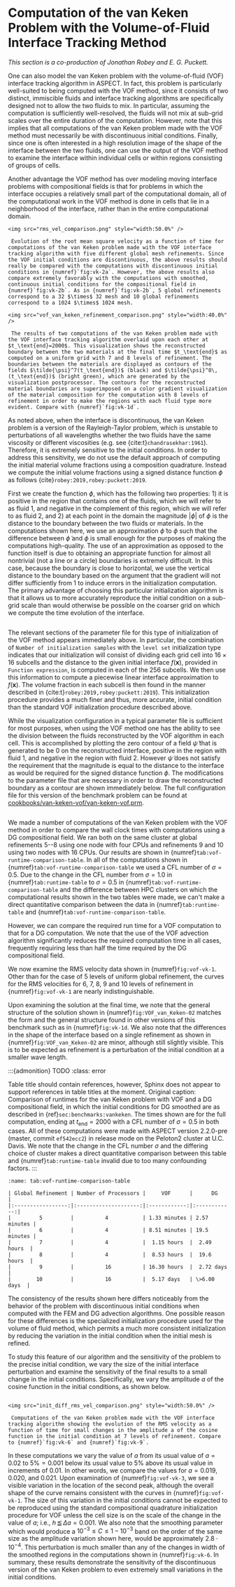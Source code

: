 # Computation of the van Keken Problem with the Volume-of-Fluid Interface Tracking Method

*This section is a co-production of Jonathan Robey and E. G. Puckett.*

One can
also model the van Keken problem with the volume-of-fluid (VOF) interface
tracking algorithm in ASPECT. In fact, this problem is particularly well-suited to
being computed with the VOF method, since it consists of two distinct,
immiscible fluids and interface tracking algorithms are specifically designed
not to allow the two fluids to mix. In particular, assuming the computation is
sufficiently well-resolved, the fluids will not mix at sub-grid scales over
the entire duration of the computation. However, note that this implies that
all computations of the van Keken problem made with the VOF method must
necessarily be with discontinuous initial conditions. Finally, since one is
often interested in a high resolution image of the shape of the interface
between the two fluids, one can use the output of the VOF method to examine
the interface within individual cells or within regions consisting of groups
of cells.

Another advantage the VOF method has over modeling moving interface problems
with compositional fields is that for problems in which the interface occupies
a relatively small part of the computational domain, all of the computational
work in the VOF method is done in cells that lie in a neighborhood of the
interface, rather than in the entire computational domain.

```{figure-md} fig:vof-vk-1
<img src="rms_vel_comparison.png" style="width:50.0%" />

 Evolution of the root mean square velocity as a function of time for computations of the van Keken problem made with the VOF interface tracking algorithm with five different global mesh refinements. Since the VOF initial conditions are discontinuous, the above results should really be compared with the computations with discontinuous initial conditions in {numref}`fig:vk-2a`. However, the above results also compare extremely favorably with the computations with smoothed, continuous initial conditions for the compositional field in {numref}`fig:vk-2b`. As in {numref}`fig:vk-2b`, 5 global refinements correspond to a 32 $\times$ 32 mesh and 10 global refinements correspond to a 1024 $\times$ 1024 mesh.
```

```{figure-md} fig:VOF_van_Keken-02
<img src="vof_van_keken_refinement_comparison.png" style="width:40.0%" />

 The results of two computations of the van Keken problem made with the VOF interface tracking algorithm overlaid upon each other at $t_\text{end}=2000$. This visualization shows the reconstructed boundary between the two materials at the final time $t_\text{end}$ as computed on a uniform grid with 7 and 8 levels of refinement. The boundaries between the materials are displayed as contours of the fields $\tilde{\psi}^7(t_\text{end})$ (black) and $\tilde{\psi}^8\,(t_\text{end})$ (bright green), which are generated by the visualization postprocessor. The contours for the reconstructed material boundaries are superimposed on a color gradient visualization of the material composition for the computation with 8 levels of refinement in order to make the regions with each fluid type more evident. Compare with {numref}`fig:vk-1d`.
```

As noted above, when the interface is discontinuous, the van Keken problem is
a version of the Rayleigh-Taylor problem, which is unstable to perturbations
of all wavelengths whether the two fluids have the same viscosity or different viscosities (e.g. see {cite:t}`chandrasekhar:1961`). Therefore, it is
extremely sensitive to the initial conditions. In order to address this
sensitivity, we do not use the default approach of computing the initial
material volume fractions using a composition quadrature. Instead we compute
the initial volume fractions using a signed distance function $\phi$ as
follows {cite}`robey:2019,robey:puckett:2019`.

First we create the function $\phi$, which has the following two properties: 1)
it is positive in the region that contains one of the fluids, which we will
refer to as fluid&nbsp;1, and negative in the complement of this region, which
we will refer to as fluid&nbsp;2, and 2) at each point in the domain the
magnitude $| \phi |$ of $\phi$ is the distance to the boundary between the two
fluids or materials. In the computations shown here, we use an approximation
$\tilde{\phi}$ to $\phi$ such that the difference between $\tilde{\phi}$ and
$\phi$ is small enough for the purposes of making the computations
high-quality. The use of an approximation as opposed to the function itself is
due to obtaining an appropriate function for almost all nontrivial (not a line
or a circle) boundaries is extremely difficult. In this case, because the
boundary is close to horizontal, we use the vertical distance to the boundary
based on the argument that the gradient will not differ sufficiently from $1$
to induce errors in the initialization computation. The primary advantage of
choosing this particular initialization algorithm is that it allows us to more
accurately reproduce the initial condition on a sub-grid scale than would
otherwise be possible on the coarser grid on which we compute the time
evolution of the interface.

```{literalinclude} main.part.prm
```

The relevant sections of the parameter file for this type of initialization of
the VOF method appears immediately above. In particular, the combination of
`Number of initialization samples` with the `level set` initialization type
indicates that our initialization will consist of dividing each grid cell into
$16 \times 16$ subcells and the distance to the given initial interface
$f(\mathbf x)$, provided in `Function expression`, is computed in each of the
256 subcells. We then use this information to compute a piecewise linear
interface approximation to $f(\mathbf x)$. The volume fraction in each subcell
is then found in the manner described in {cite:t}`robey:2019,robey:puckett:2019`). This initialization procedure provides a much finer and thus, more
accurate, initial condition than the standard VOF initialization procedure
described above.

While the visualization configuration in a typical parameter file is
sufficient for most purposes, when using the VOF method one has the ability to
see the division between the fluids reconstructed by the VOF algorithm in each
cell. This is accomplished by plotting the zero contour of a field
$\tilde\psi$ that is generated to be $0$ on the reconstructed interface,
positive in the region with fluid&nbsp;1, and negative in the region with
fluid&nbsp;2. However $\tilde{\psi}$ does not satisfy the requirement that the
magnitude is equal to the distance to the interface as would be required for
the signed distance function $\phi$. The modifications to the parameter file
that are necessary in order to draw the reconstructed boundary as a contour
are shown immediately below. The full configuration file for this version of
the benchmark problem can be found at
[cookbooks/van-keken-vof/van-keken-vof.prm](https://www.github.com/geodynamics/aspect/blob/main/cookbooks/van-keken-vof/van-keken-vof.prm).

```{literalinclude} postprocess.part.prm
```

We made a number of computations of the van Keken problem with the VOF method
in order to compare the wall clock times with computations using a DG
compositional field. We ran both on the same cluster at global refinements
5--8 using one node with four CPUs and refinements 9 and 10 using two
nodes with 16 CPUs. Our results are shown in {numref}`tab:vof-runtime-comparison-table`. In all of the
computations shown in {numref}`tab:vof-runtime-comparison-table` we used a CFL number of $\sigma=0.5$.
Due to the change in the CFL number from $\sigma = 1.0$ in
{numref}`tab:runtime-table` to $\sigma = 0.5$ in {numref}`tab:vof-runtime-comparison-table`
and the difference between HPC clusters on which the computational results
shown in the two tables were made, we can't make a direct quantitative
comparison between the data in {numref}`tab:runtime-table`
and {numref}`tab:vof-runtime-comparison-table`.

However, we can compare the required run time for a VOF computation to that
for a DG computation. We note that the use of the VOF advection algorithm
significantly reduces the required computation time in all cases, frequently
requiring less than half the time required by the DG compositional field.

We now examine the RMS velocity data shown in {numref}`fig:vof-vk-1`. Other than
for the case of 5 levels of uniform global refinement, the curves for the RMS
velocities for $6$, $7$, $8$, $9$ and $10$ levels of refinement in {numref}`fig:vof-vk-1` are nearly indistinguishable.

Upon examining the solution at the final time, we note that the general
structure of the solution shown in {numref}`fig:VOF_van_Keken-02` matches the form and the
general structure found in other versions of this benchmark such as in {numref}`fig:vk-1d`. We also note that the
differences in the shape of the interface based on a single refinement as
shown in {numref}`fig:VOF_van_Keken-02` are minor, although still slightly visible. This is
to be expected as refinement is a perturbation of the initial condition at a
smaller wave length.

:::{admonition} TODO
:class: error

Table title should contain references, however, Sphinx does not appear to support references in table titles at the moment. Original caption:
Comparison of runtimes for the van Keken problem with VOF
    and a DG compositional field, in which the initial conditions for
    DG smoothed are as described in {ref}`sec:benchmarks:vankeken`.  The times shown are for the full
    computation, ending at $t_\text{end} = 2000$ with a CFL number of
    $\sigma=0.5$ in both cases.
    All of these computations were made with ASPECT version 2.2.0-pre
    (master, commit `ef542ecc2`) in release mode on the Peloton2 cluster at
    U.C. Davis. We note that the change in the CFL number $\sigma$ and the
    differing choice of cluster makes a direct quantitative comparison
    between this table and {numref}`tab:runtime-table` invalid due to
    too many confounding factors.
:::


```{table} Comparison of runtimes for the van Keken problem with VOF and a DG compositional field, in which the initial conditions for DG smoothed are as described in the previous section. The times shown are for the full computation, ending at $t_\text{end} = 2000$ with a CFL number of $\sigma=0.5$ in both cases. All of these computations were made with ASPECT version 2.2.0-pre (master, commit 'ef542ecc2') in release mode on the Peloton2 cluster at U.C.Davis. We note that the change in the CFL number $\sigma$ and the differing choice of cluster makes a direct quantitative comparison between this table and the previous one invalid due to too many confounding factors.
:name: tab:vof-runtime-comparison-table

| Global Refinement | Number of Processors |     VOF      |      DG      |
|:-----------------:|:--------------------:|:------------:|:------------:|
|         5         |          4           | 1.33 minutes | 2.57 minutes |
|         6         |          4           | 8.51 minutes | 19.5 minutes |
|         7         |          4           |  1.15 hours  |  2.49 hours  |
|         8         |          4           |  8.53 hours  |  19.6 hours  |
|         9         |          16          | 16.30 hours  |  2.72 days   |
|        10         |          16          |  5.17 days   | \>6.00 days  |

```

The consistency of the results shown here differs noticeably from the behavior
of the problem with discontinuous initial conditions when computed with the
FEM and DG advection algorithms. One possible reason for these differences is
the specialized initialization procedure used for the volume of fluid method,
which permits a much more consistent initialization by reducing the variation
in the initial condition when the initial mesh is refined.

To study this feature of our algorithm and the sensitivity of the problem to
the precise initial condition, we vary the size of the initial interface
perturbation and examine the sensitivity of the final results to a small
change in the initial conditions. Specifically, we vary the amplitude $a$ of
the cosine function in the initial conditions, as shown below.

```{literalinclude} variation.part.prm
```

```{figure-md} fig:vof-vk-3
<img src="init_diff_rms_vel_comparison.png" style="width:50.0%" />

 Computations of the van Keken problem made with the VOF interface tracking algorithm showing the evolution of the RMS velocity as a function of time for small changes in the amplitude a of the cosine function in the initial condition at 7 levels of refinement. Compare to {numref}`fig:vk-6` and {numref}`fig:vk-9`.
```

In these computations we vary the value of $a$ from its usual value of
$a = 0.02$ to $5\% = 0.001$ below its usual value to $5\%$ above its usual
value in increments of $0.01$. In other words, we compare the values for
$a =0.019$, $0.020$, and $0.021$. Upon examination of {numref}`fig:vof-vk-3`, we
see a visible variation in the location of the second peak, although the
overall shape of the curve remains consistent with the curves in
{numref}`fig:vof-vk-1`. The size of this variation in the initial conditions
cannot be expected to be reproduced using the standard compositional
quadrature initialization procedure for VOF unless the cell size is on the
scale of the change in the value of $a$; i.e.,
$h \, \lessapprox \, \Delta a = 0.001$. We also note that the smoothing
parameter which would produce a $10^{-3}\leq C \leq 1 - 10^{-3}$ band on the
order of the same size as the amplitude variation shown here, would be
approximately $2.8 \cdot 10^{-4}$. This perturbation is much smaller than any
of the changes in width of the smoothed regions in the computations shown in
{numref}`fig:vk-6`. In summary, these results demonstrate the
sensitivity of the discontinuous version of the van Keken problem to even
extremely small variations in the initial conditions.
